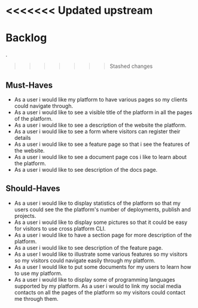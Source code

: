 <<<<<<< Updated upstream
=======
# Backlog

.

>>>>>>> Stashed changes
## Must-Haves

- As a user i would like my platform to have various pages so my clients could
  navigate through.
- As a user i would like to see a visible title of the platform in all the pages
  of the platform.
- As a user i would like to see a description of the website the platform.
- As a user i would like to see a form where visitors can register their details
- As a user i would like to see a feature page so that i see the features of the
  website.
- As a user i would like to see a document page cos i like to learn about the
  platform.
- As a user i would like to see description of the docs page.

## Should-Haves

- As a user i would like to display statistics of the platform so that my users
  could see the the platform's number of deployments, publish and projects.
- As a user i would like to display some pictures so that it could be easy for
  visitors to use cross platform CLI.
- As a user i would like to have a section page for more description of the
  platform.
- As a user i would like to see description of the feature page.
- As a user I would like to illustrate some various features so my visitors so
  my visitors could navigate easily through my platform.
- As a user I would like to put some documents for my users to learn how to use
  my platform.
- As a user i would like to display some of programming languages supported by
  my platform. As a user i would to link my social media contacts on all the
  pages of the platform so my visitors could contact me through them.

